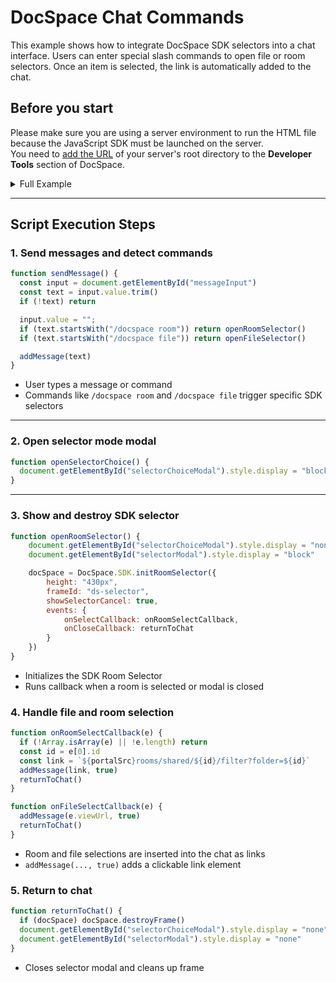 # DocSpace Chat Commands
This example shows how to integrate DocSpace SDK selectors into a chat interface. Users can enter special slash commands to open file or room selectors. Once an item is selected, the link is automatically added to the chat.

## Before you start
Please make sure you are using a server environment to run the HTML file because the JavaScript SDK must be launched on the server.  
You need to [add the URL](../../../get-started/basic-concepts.md#step-1-specifying-the-docspace-url) of your server's root directory to the **Developer Tools** section of DocSpace.

<details>
  <summary>Full Example</summary>

```html
<!-- Step 1: HTML Setup -->
<!DOCTYPE html>
<html lang="en">
  <head>
    <meta charset="UTF-8">
    <meta name="viewport" content="width=device-width, initial-scale=1.0">
    <title>Chat with DocSpace Selectors</title>
    <!-- Replace with your actual portal URL -->
    <script src="{PORTAL_SRC}/static/scripts/sdk/1.0.1/api.js"></script>
    <style>
      /* Styles omitted for brevity - same as your input */
    </style>
  </head>
  <body>
    <!-- Step 2: Command info block -->
    <div style="position:absolute; top:20px; left:20px;">
      <p><b>/docspace room</b> to open room selector</p>
      <p><b>/docspace file</b> to open file selector</p>
    </div>

    <!-- Step 3: Chat interface -->
    <div class="chat-container">
      <div class="chat-messages" id="messages"></div>
      <div class="input-container">
        <input type="text" id="messageInput" placeholder="Type a message">
        <button onclick="sendMessage()">Send</button>
        <button onclick="openSelectorChoice()">DocSpace</button>
      </div>
    </div>

    <!-- Step 4: Selector mode modal -->
    <div class="selector-modal" id="selectorChoiceModal">
      <div class="selector-options">
        <button onclick="openRoomSelector()">Select Room</button>
        <button onclick="openFileSelector()">Select File</button>
        <button onclick="returnToChat()">Cancel</button>
      </div>
    </div>

    <!-- Step 5: File/room selector view -->
    <div class="selector-modal" id="selectorModal">
      <iframe id="ds-selector" class="selector-frame"></iframe>
    </div>

    <!-- Step 6: JavaScript SDK Logic -->
    <script>
      let docSpace
      const portalSrc = "{PORTAL_SRC}"

      // Adds a text or link message to the chat window
      function addMessage(text, isLink = false) {
        const messages = document.getElementById("messages")
        const message = document.createElement("div")
        message.className = "message"

        if (isLink) {
          const link = document.createElement("a")
          link.href = text
          link.target = "_blank"
          link.textContent = text
          message.appendChild(link)
        } else {
          message.textContent = text
        }

        messages.appendChild(message)
        messages.scrollTop = messages.scrollHeight
      }

      // Handles user message input and detects slash commands
      function sendMessage() {
        const input = document.getElementById("messageInput")
        const text = input.value.trim()
        if (!text) return

        input.value = ""
        if (text.startsWith("/docspace room")) return openRoomSelector()
        if (text.startsWith("/docspace file")) return openFileSelector()

        addMessage(text)
      }

      // Opens modal for manual file/room selector choice
      function openSelectorChoice() {
        const btn = document.querySelector(".input-container button:last-child")
        btn.disabled = true
        document.getElementById("selectorChoiceModal").style.display = "block"
      }

      // Hides selector modals and destroys SDK frame if needed
      function returnToChat() {
        if (docSpace) docSpace.destroyFrame()
        document.getElementById("selectorChoiceModal").style.display = "none"
        document.getElementById("selectorModal").style.display = "none"

        const btn = document.querySelector(".input-container button:last-child")
        btn.disabled = false
      }

      // Initializes and shows the Room Selector SDK modal
      function openRoomSelector() {
        document.getElementById("selectorChoiceModal").style.display = "none"
        document.getElementById("selectorModal").style.display = "block"

        docSpace = DocSpace.SDK.initRoomSelector({
          height: "430px",
          frameId: "ds-selector",
          showSelectorCancel: true,
          events: {
            onSelectCallback: onRoomSelectCallback,
            onCloseCallback: returnToChat
          }
        })
      }

      // Initializes and shows the File Selector SDK modal
      function openFileSelector() {
        document.getElementById("selectorChoiceModal").style.display = "none";
        document.getElementById("selectorModal").style.display = "block";

        docSpace = DocSpace.SDK.initFileSelector({
          frameId: "ds-selector",
          height: "430px",
          showSelectorCancel: true,
          events: {
            onSelectCallback: onFileSelectCallback,
            onCloseCallback: returnToChat
          }
        })
      }

      // Callback for when a room is selected
      function onRoomSelectCallback(e) {
        if (!Array.isArray(e) || !e.length) return
        const id = e[0].id
        const link = `${portalSrc}rooms/shared/${id}/filter?folder=${id}`
        addMessage(link, true)
        returnToChat()
      }

      // Callback for when a file is selected
      function onFileSelectCallback(e) {
        addMessage(e.viewUrl, true)
        returnToChat()
      }

      // Sends message on Enter key press
      document.getElementById("messageInput").addEventListener("keydown", function (e) {
        if (e.key === "Enter") sendMessage()
      })
    </script>
  </body>
</html>
```

</details>

---

## Script Execution Steps

### 1. Send messages and detect commands

```js
function sendMessage() {
  const input = document.getElementById("messageInput")
  const text = input.value.trim()
  if (!text) return

  input.value = "";
  if (text.startsWith("/docspace room")) return openRoomSelector()
  if (text.startsWith("/docspace file")) return openFileSelector()

  addMessage(text)
}
```

- User types a message or command
- Commands like `/docspace room` and `/docspace file` trigger specific SDK selectors

---

### 2. Open selector mode modal

```js
function openSelectorChoice() {
  document.getElementById("selectorChoiceModal").style.display = "block"
}
```

---

### 3. Show and destroy SDK selector

```js
function openRoomSelector() {
    document.getElementById("selectorChoiceModal").style.display = "none"
    document.getElementById("selectorModal").style.display = "block"

    docSpace = DocSpace.SDK.initRoomSelector({
        height: "430px",
        frameId: "ds-selector",
        showSelectorCancel: true,
        events: {
            onSelectCallback: onRoomSelectCallback,
            onCloseCallback: returnToChat
        }
    })
}
```

- Initializes the SDK Room Selector
- Runs callback when a room is selected or modal is closed

### 4. Handle file and room selection

```js
function onRoomSelectCallback(e) {
  if (!Array.isArray(e) || !e.length) return
  const id = e[0].id
  const link = `${portalSrc}rooms/shared/${id}/filter?folder=${id}`
  addMessage(link, true)
  returnToChat()
}

function onFileSelectCallback(e) {
  addMessage(e.viewUrl, true)
  returnToChat()
}
```

- Room and file selections are inserted into the chat as links
- `addMessage(..., true)` adds a clickable link element

### 5. Return to chat

```js
function returnToChat() {
  if (docSpace) docSpace.destroyFrame()
  document.getElementById("selectorChoiceModal").style.display = "none"
  document.getElementById("selectorModal").style.display = "none"
}
```

- Closes selector modal and cleans up frame